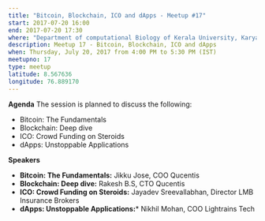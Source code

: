 ```yaml
---
title: "Bitcoin, Blockchain, ICO and dApps - Meetup #17"
start: 2017-07-20 16:00
end: 2017-07-20 17:30
where: "Department of computational Biology of Kerala University, Karyavattom, National Highway 47"
description: Meetup 17 - Bitcoin, Blockchain, ICO and dApps
when: Thursday, July 20, 2017 from 4:00 PM to 5:30 PM (IST)
meetupno: 17
type: meetup
latitude: 8.567636
longitude: 76.889170
---
```


**Agenda**
The session is planned to discuss the following:

- Bitcoin: The Fundamentals  
- Blockchain: Deep dive
- ICO: Crowd Funding on Steroids  
- dApps: Unstoppable Applications

**Speakers**

- **Bitcoin: The Fundamentals:** Jikku Jose, COO Qucentis
- **Blockchain: Deep dive:** Rakesh B.S, CTO Qucentis
- **ICO: Crowd Funding on Steroids:** Jayadev Sreevallabhan, Director LMB Insurance Brokers
- **dApps: Unstoppable Applications:*** Nikhil Mohan, COO Lightrains Tech
